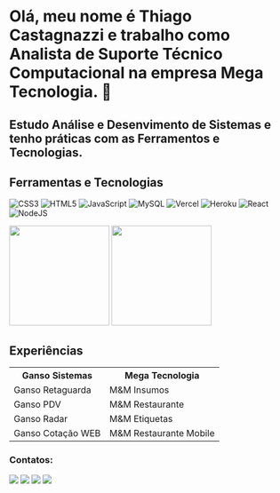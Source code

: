 # Olá, meu nome é Thiago Castagnazzi e trabalho como Analista de Suporte Técnico Computacional na empresa Mega Tecnologia. 👋

## Estudo Análise e Desenvimento de Sistemas e tenho práticas com as Ferramentos e Tecnologias.

## Ferramentas e Tecnologias
![CSS3](https://img.shields.io/badge/css3-%231572B6.svg?style=for-the-badge&logo=css3&logoColor=white) ![HTML5](https://img.shields.io/badge/html5-%23E34F26.svg?style=for-the-badge&logo=html5&logoColor=white) ![JavaScript](https://img.shields.io/badge/javascript-%23323330.svg?style=for-the-badge&logo=javascript&logoColor=%23F7DF1E) ![MySQL](https://img.shields.io/badge/mysql-%2300f.svg?style=for-the-badge&logo=mysql&logoColor=white) ![Vercel](https://img.shields.io/badge/vercel-%23000000.svg?style=for-the-badge&logo=vercel&logoColor=white) ![Heroku](https://img.shields.io/badge/heroku-%23430098.svg?style=for-the-badge&logo=heroku&logoColor=white) ![React](https://img.shields.io/badge/react-%2320232a.svg?style=for-the-badge&logo=react&logoColor=%2361DAFB) ![NodeJS](https://img.shields.io/badge/node.js-6DA55F?style=for-the-badge&logo=node.js&logoColor=white)

<div>
<a href="https://github.com/ThiagoCastagnazzi"><a/>
<img height="180em" src="https://github-readme-stats.vercel.app/api/top-langs/?username=ThiagoCastagnazzi&layout=compact&langs_count=7&theme=dracula"/>
<img height="180em" src="https://github-readme-stats.vercel.app/api?username=ThiagoCastagnazzi&show_icons=true&theme=dracula&include_all_commits=true&count_private=true"/>
</div>
  
## Experiências
  <table>
    <tr>
        <th>Ganso Sistemas
        <th>Mega Tecnologia
    </tr>
    <tr>
        <td>Ganso Retaguarda
        <td>M&M Insumos
    </tr>
    <tr>
        <td>Ganso PDV
        <td>M&M Restaurante
    </tr>
    <tr>
        <td>Ganso Radar
        <td>M&M Etiquetas
    </tr>
    <tr>
        <td>Ganso Cotação WEB
        <td>M&M Restaurante Mobile
    </tr>
    </table>
  
  
### Contatos:
<div>
<a href="https://instagram.com/thiago_castagnazzi" target="_blank"><img src="https://img.shields.io/badge/-Instagram-%23E4405F?style=for-the-badge&logo=instagram&logoColor=white" target="_blank"></a>
<a href="https://www.twitch.tv/ddgthiagocast" target="_blank"><img src="https://img.shields.io/badge/Twitch-9146FF?style=for-the-badge&logo=twitch&logoColor=white" target="_blank"></a>
<a href = "mailto:contato@thiagocastagnazzi@gmail.com"><img src="https://img.shields.io/badge/Gmail-D14836?style=for-the-badge&logo=gmail&logoColor=white" target="_blank"></a>
<a href="https://www.linkedin.com/in/thiago-castagnazzi-280652230/" target="_blank"><img src="https://img.shields.io/badge/-LinkedIn-%230077B5?style=for-the-badge&logo=linkedin&logoColor=white" target="_blank"></a>   
</div>
